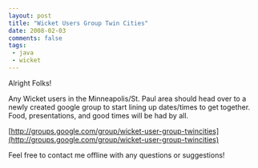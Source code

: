```yaml
---
layout: post
title: "Wicket Users Group Twin Cities"
date: 2008-02-03
comments: false
tags:
 - java
 - wicket
---
```


Alright Folks!



Any Wicket users in the Minneapolis/St. Paul area should head over to a newly created google group to start lining up dates/times to get together. Food, presentations, and good times will be had by all.




[http://groups.google.com/group/wicket-user-group-twincities](http://groups.google.com/group/wicket-user-group-twincities)



Feel free to contact me offline with any questions or suggestions!


